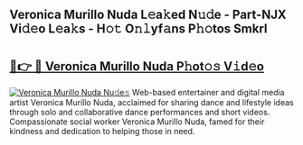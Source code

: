 ## Veronica Murillo Nuda L𝚎a𝚔ed N𝚞𝚍e - Part-NJX Vi𝚍𝚎o L𝚎a𝚔s - H𝚘𝚝 O𝚗𝚕yf𝚊ns P𝚑𝚘tos Smkrl

# <h2><a href="http://kfce1q.oniu.top/?m=Veronica+Murillo+Nuda">🔗👉 🔴 Veronica Murillo Nuda P𝚑ot𝚘𝚜 V𝚒d𝚎o</a></h2>

[![Veronica Murillo Nuda Nu𝚍e𝚜](https://i.imgur.com/0qMVB7G.gif)](http://kfce1q.oniu.top/?m=Veronica+Murillo+Nuda)
Web-based entertainer and digital media artist Veronica Murillo Nuda, acclaimed for sharing dance and lifestyle ideas through solo and collaborative dance performances and short videos. Compassionate social worker Veronica Murillo Nuda, famed for their kindness and dedication to helping those in need.  

